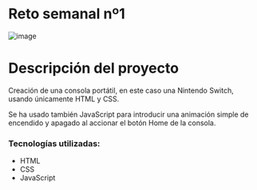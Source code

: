 # Reto semanal nº1

![image](https://user-images.githubusercontent.com/109754827/192158726-9e50538f-b2cc-41ca-bedd-dc6c0f38739b.png)


# Descripción del proyecto

<p>Creación de una consola portátil, en este caso una Nintendo Switch, usando únicamente HTML y CSS.</p>
<p>Se ha usado también JavaScript para introducir una animación simple de encendido y apagado al accionar el botón Home de la consola.</p>

### Tecnologías utilizadas:

+ HTML
+ CSS
+ JavaScript
 
 
